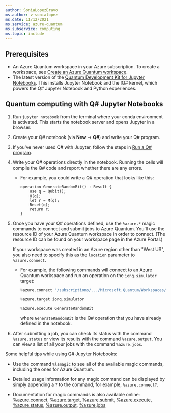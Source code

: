 ```yaml
---
author: SoniaLopezBravo
ms.author: v-sonialopez
ms.date: 11/12/2021
ms.service: azure-quantum
ms.subservice: computing
ms.topic: include
---
```


## Prerequisites

- An Azure Quantum workspace in your Azure subscription. To create a workspace,
  see [Create an Azure Quantum workspace](xref:microsoft.quantum.how-to.workspace).
- The latest version of the [Quantum Development Kit for Jupyter Notebooks](xref:microsoft.quantum.install-qdk.overview.python#install-the-qsharp-python-package). This installs Jupyter Notebook and the IQ# kernel, which powers the Q# Jupyter Notebook and
Python experiences.

## Quantum computing with Q# Jupyter Notebooks

1. Run `jupyter notebook` from the terminal where your conda environment is
   activated. This starts the notebook server and opens Jupyter in a browser.
1. Create your Q# notebook (via **New** → **Q#**) and write your Q# program.
1. If you've never used Q# with Jupyter, follow the steps in [Run a Q# program](xref:microsoft.quantum.how-to.standalone-local#run-a-q-program).
1. Write your Q# operations directly in the notebook. Running the cells will
   compile the Q# code and report whether there are any errors.
    - For example, you could write a Q# operation that looks like this:

        ```qsharp
        operation GenerateRandomBit() : Result {
            use q = Qubit();
            H(q);
            let r = M(q);
            Reset(q);
            return r;
        }
        ```

1. Once you have your Q# operations defined, use the `%azure.*` magic commands
   to connect and submit jobs to Azure Quantum. You'll use the resource ID of
   your Azure Quantum workspace in order to connect. (The resource ID can be found
   on your workspace page in the Azure Portal.)

   If your workspace was created in an Azure region other than \"West US\", you also
   need to specify this as the `location` parameter to `%azure.connect`.

    - For example, the following commands will connect to an Azure Quantum
      workspace and run an operation on the `ionq.simulator` target:

        ```py
        %azure.connect "/subscriptions/.../Microsoft.Quantum/Workspaces/WORKSPACE_NAME" location="West US"

        %azure.target ionq.simulator

        %azure.execute GenerateRandomBit
        ```

        where `GenerateRandomBit` is the Q# operation that you have already
        defined in the notebook.

1. After submitting a job, you can check its status with the command `%azure.status` or view
   its results with the command `%azure.output`. You can view a list of all your jobs with the command `%azure.jobs`.

Some helpful tips while using Q# Jupyter Notebooks:

- Use the command `%lsmagic` to see all of the available magic commands, including
  the ones for Azure Quantum.
- Detailed usage information for any magic command can be displayed by simply
  appending a `?` to the command, for example, `%azure.connect?`.

- Documentation for magic commands is also available online:
  [%azure.connect](/qsharp/api/iqsharp-magic/azure.connect),
  [%azure.target](/qsharp/api/iqsharp-magic/azure.target),
  [%azure.submit](/qsharp/api/iqsharp-magic/azure.submit),
  [%azure.execute](/qsharp/api/iqsharp-magic/azure.execute),
  [%azure.status](/qsharp/api/iqsharp-magic/azure.status),
  [%azure.output](/qsharp/api/iqsharp-magic/azure.output),
  [%azure.jobs](/qsharp/api/iqsharp-magic/azure.jobs)
